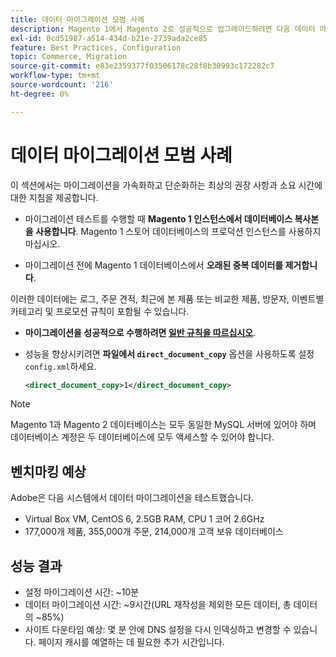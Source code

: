 ```yaml
---
title: 데이터 마이그레이션 모범 사례
description: Magento 1에서 Magento 2로 성공적으로 업그레이드하려면 다음 데이터 마이그레이션 모범 사례를 따르십시오.
exl-id: 0cd51987-a514-434d-b21e-2739ada2ce85
feature: Best Practices, Configuration
topic: Commerce, Migration
source-git-commit: e83e2359377f03506178c28f8b30993c172282c7
workflow-type: tm+mt
source-wordcount: '216'
ht-degree: 0%

---
```


# 데이터 마이그레이션 모범 사례

이 섹션에서는 마이그레이션을 가속화하고 단순화하는 최상의 권장 사항과 소요 시간에 대한 지침을 제공합니다.

* 마이그레이션 테스트를 수행할 때 **Magento 1 인스턴스에서 데이터베이스 복사본을 사용합니다**. Magento 1 스토어 데이터베이스의 프로덕션 인스턴스를 사용하지 마십시오.

* 마이그레이션 전에 Magento 1 데이터베이스에서 **오래된 중복 데이터를 제거합니다**.

이러한 데이터에는 로그, 주문 견적, 최근에 본 제품 또는 비교한 제품, 방문자, 이벤트별 카테고리 및 프로모션 규칙이 포함될 수 있습니다.

* **마이그레이션을 성공적으로 수행하려면 [일반 규칙을 따르십시오](migrate-data/overview.md#migration-overview)**.

* 성능을 향상시키려면 **파일에서 `direct_document_copy`** 옵션을 사용하도록 설정`config.xml`하세요.

  ```xml
  <direct_document_copy>1</direct_document_copy>
  ```

>[!NOTE]
>
>Magento 1과 Magento 2 데이터베이스는 모두 동일한 MySQL 서버에 있어야 하며 데이터베이스 계정은 두 데이터베이스에 모두 액세스할 수 있어야 합니다.

## 벤치마킹 예상

Adobe은 다음 시스템에서 데이터 마이그레이션을 테스트했습니다.

* Virtual Box VM, CentOS 6, 2.5GB RAM, CPU 1 코어 2.6GHz
* 177,000개 제품, 355,000개 주문, 214,000개 고객 보유 데이터베이스

## 성능 결과

* 설정 마이그레이션 시간: ~10분
* 데이터 마이그레이션 시간: ~9시간(URL 재작성을 제외한 모든 데이터, 총 데이터의 ~85%)
* 사이트 다운타임 예상: 몇 분 안에 DNS 설정을 다시 인덱싱하고 변경할 수 있습니다. 페이지 캐시를 예열하는 데 필요한 추가 시간입니다.
